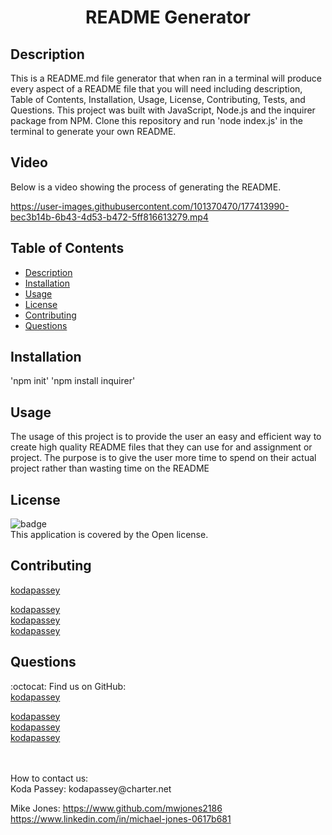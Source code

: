 <h1 align = 'center'>README Generator</h1>

  ## Description
  This is a README.md file generator that when ran in a terminal will produce every aspect of a README file that you will need including description, Table of Contents, Installation, Usage, License, Contributing, Tests, and Questions. This project was built with JavaScript, Node.js and the inquirer package from NPM. Clone this repository and run 'node index.js' in the terminal to generate your own README.
  
  ## Video
  Below is a video showing the process of generating the README.
 
https://user-images.githubusercontent.com/101370470/177413990-bec3b14b-6b43-4d53-b472-5ff816613279.mp4

  ## Table of Contents
  - [Description](#description)
  - [Installation](#installation)
  - [Usage](#usage)
  - [License](#license)
  - [Contributing](#contributing)
  - [Questions](#questions)

  ## Installation
  'npm init'
  'npm install inquirer'
  
  ## Usage
  The usage of this project is to provide the user an easy and efficient way to create high quality README files that they can use for and assignment or project. The purpose is to give the user more time to spend on their actual project rather than wasting time on the README

  ## License
  ![badge](https://img.shields.io/badge/license-Open-brightgreen)
  <br />
  This application is covered by the Open license. 

  ## Contributing
  [kodapassey](https://github.com/kodapassey)<br />

  <!-- add your github username + link here -->
  [kodapassey](https://github.com/kodapassey)<br />
  [kodapassey](https://github.com/kodapassey)<br />
  [kodapassey](https://github.com/kodapassey)<br />

  ## Questions
  :octocat: Find us on GitHub:  <br />
  [kodapassey](https://github.com/kodapassey)
  <!-- add same link here -->
  [kodapassey](https://github.com/kodapassey) <br />
  [kodapassey](https://github.com/kodapassey) <br />
  [kodapassey](https://github.com/kodapassey) <br />
  
  <br />
  <br />
  How to contact us: <br />
  <!-- add your email here -->
  Koda Passey:
  kodapassey@charter.net
  
  Mike Jones: 
  https://www.github.com/mwjones2186
  https://www.linkedin.com/in/michael-jones-0617b681
  

